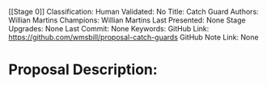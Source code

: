 [[Stage 0]]
Classification:
Human Validated: No
Title: Catch Guard
Authors: Willian Martins
Champions: Willian Martins
Last Presented: None
Stage Upgrades: 
None
Last Commit: None
Keywords: 
GitHub Link: https://github.com/wmsbill/proposal-catch-guards
GitHub Note Link: None

# Proposal Description:
